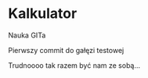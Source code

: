 # Kalkulator

Nauka GITa

Pierwszy commit do gałęzi testowej

Trudnoooo tak razem być nam ze sobą...